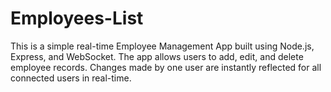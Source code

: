 # Employees-List
This is a simple real-time Employee Management App built using Node.js, Express, and WebSocket. The app allows users to add, edit, and delete employee records. Changes made by one user are instantly reflected for all connected users in real-time.
